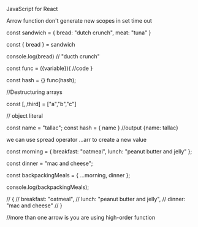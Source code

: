 JavaScript for React

Arrow function don't generate new scopes in set time out

const sandwich = {
    bread: "dutch crunch",
    meat: "tuna"
}

const { bread } = sandwich

console.log(bread) // "ducth crunch"

const func = ({variable}){
    //code
}

const hash = {}
func(hash);

//Destructuring arrays

const [,,third] = ["a","b","c"]

// object literal

const name = "tallac";
const hash = { name }
//output
    {name: tallac}

we can use spread operator ...arr to create a new value


const morning = {
breakfast: "oatmeal",
lunch: "peanut butter and jelly"
};

const dinner = "mac and cheese";

const backpackingMeals = {
...morning,
dinner
};

console.log(backpackingMeals);

// {
//   breakfast: "oatmeal",
//   lunch: "peanut butter and jelly",
//   dinner: "mac and cheese"
// }


//more than one arrow is you are using high-order function
